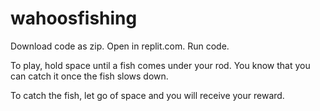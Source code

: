 # wahoosfishing

Download code as zip. Open in replit.com. Run code.

To play, hold space until a fish comes under your rod. You know that you can catch it once the fish slows down.

To catch the fish, let go of space and you will receive your reward.
